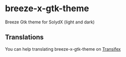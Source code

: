 # breeze-x-gtk-theme
Breeze Gtk theme for SolydX (light and dark)

## Translations
You can help translating breeze-x-gtk-theme on [Transifex](https://www.transifex.com/abalfoort/breeze-x-gtk-theme)
